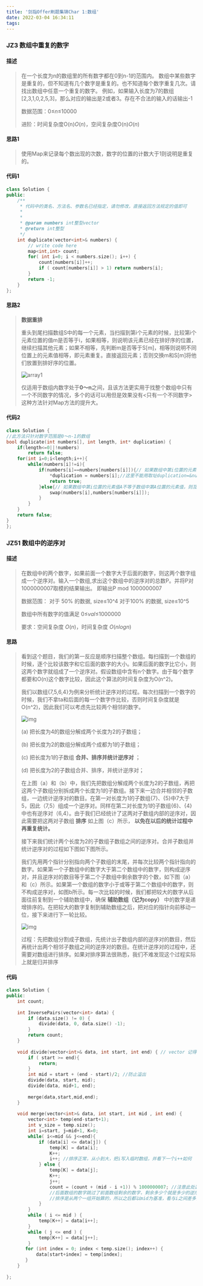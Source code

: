 ```yaml
---
title: '剑指Offer刷题集锦Char 1:数组'
date: 2022-03-04 16:34:11
tags:
---
```


### JZ3 数组中重复的数字

#### 描述

> 在一个长度为n的数组里的所有数字都在0到n-1的范围内。 数组中某些数字是重复的，但不知道有几个数字是重复的。也不知道每个数字重复几次。请找出数组中任意一个重复的数字。 例如，如果输入长度为7的数组[2,3,1,0,2,5,3]，那么对应的输出是2或者3。存在不合法的输入的话输出-1
>
> 数据范围：0≤*n*≤10000 
>
> 进阶：时间复杂度O(n)*O*(*n*)，空间复杂度O(n)*O*(*n*) 

#### 思路1

> 使用Map来记录每个数出现的次数，数字的位置的计数大于1则说明是重复的。

#### 代码1

````c++
class Solution {
public:
    /**
     * 代码中的类名、方法名、参数名已经指定，请勿修改，直接返回方法规定的值即可
     *
     * 
     * @param numbers int整型vector 
     * @return int整型
     */
    int duplicate(vector<int>& numbers) {
        // write code here
        map<int,int> count;
        for( int i=0; i < numbers.size(); i++) {
            count[numbers[i]]++;
            if ( count[numbers[i]] > 1) return numbers[i];
        }
        return -1;
    }
};
````

#### 思路2

> **数据重排**
>
> 重头到尾扫描数组S中的每一个元素，当扫描到第i个元素的时候，比较第i个元素位置的值m是否等于i，如果相等，则说明该元素已经在排好序的位置，继续扫描其他元素；如果不相等，先判断m是否等于S[m]，相等则说明不同位置上的元素值相等，即元素重复。直接返回元素；否则交换m和S[m]将他们放置到排好序的位置。
>
> ![array1](/Users/figo/fluid/themes/fluid/source/img/array1.png)
>
> 仅适用于数组内数字处于**0～n**之间，且该方法更实用于找整个数组中只有一个不同数字的情况，多个的话可以用但是效果没有<只有一个不同数字>这种方法针对Map方法的提升大。

#### 代码2

````c++
class Solution {
//此方法只针对数字范围是0～n-1的数组
bool duplicate(int numbers[], int length, int* duplication) {
    if(length<=0||!numbers)
        return false;
    for(int i=0;i<length;i++){
        while(numbers[i]!=i){
            if(numbers[i]==numbers[numbers[i]]){// 如果数组中第i位置的元素值A等于数组中第A位置的元素值
                *duplication = numbers[i];//这里不能用取址duplication=&numbers[i]，会出问题
                return true;
            }else{// 如果数组中第i位置的元素值A不等于数组中第A位置的元素值，则互相交换这两个位置的元素，使最后位置都对应上
                swap(numbers[i],numbers[numbers[i]]);
            }
        }
    }
    return false;
}
};
````

### JZ51 数组中的逆序对

#### 描述

> 在数组中的两个数字，如果前面一个数字大于后面的数字，则这两个数字组成一个逆序对。输入一个数组,求出这个数组中的逆序对的总数P。并将P对1000000007取模的结果输出。 即输出P mod 1000000007
>
> 数据范围： 对于 50% 的数据, size≤10^4
> 对于100% 的数据, size≤10^5
>
> 数组中所有数字的值满足 0≤*val*≤1000000
>
> 
>
> 要求：空间复杂度 *O*(*n*)，时间复杂度 *O*(*nlogn*)

#### 思路

> 看到这个题目，我们的第一反应是顺序扫描整个数组。每扫描到一个数组的时候，逐个比较该数字和它后面的数字的大小。如果后面的数字比它小，则这两个数字就组成了一个逆序对。假设数组中含有n个数字。由于每个数字都要和O(n)这个数字比较，因此这个算法的时间复杂度为O(n^2)。
>
> 我们以数组{7,5,6,4}为例来分析统计逆序对的过程。每次扫描到一个数字的时候，我们不拿ta和后面的每一个数字作比较，否则时间复杂度就是O(n^2)，因此我们可以考虑先比较两个相邻的数字。
>
> ![img](/Users/figo/fluid/themes/fluid/source/img/7491640_1525400721676_20170710223428592.png)
>
> (a) 把长度为4的数组分解成两个长度为2的子数组；
>
> (b) 把长度为2的数组分解成两个成都为1的子数组；
>
> (c) 把长度为1的子数组 **合并、排序并统计逆序对** ；
>
> (d) 把长度为2的子数组合并、排序，并统计逆序对；
>
> 在上图（a）和（b）中，我们先把数组分解成两个长度为2的子数组，再把这两个子数组分别拆成两个长度为1的子数组。接下来一边合并相邻的子数组，一边统计逆序对的数目。在第一对长度为1的子数组{7}、{5}中7大于5，因此（7,5）组成一个逆序对。同样在第二对长度为1的子数组{6}、{4}中也有逆序对（6,4）。由于我们已经统计了这两对子数组内部的逆序对，因此需要把这两对子数组 **排序** 如上图（c）所示， **以免在以后的统计过程中再重复统计。**
>
> 接下来我们统计两个长度为2的子数组子数组之间的逆序对。合并子数组并统计逆序对的过程如下图如下图所示。
>
> 我们先用两个指针分别指向两个子数组的末尾，并每次比较两个指针指向的数字。如果第一个子数组中的数字大于第二个数组中的数字，则构成逆序对，并且逆序对的数目等于第二个子数组中剩余数字的个数，如下图（a）和（c）所示。如果第一个数组的数字小于或等于第二个数组中的数字，则不构成逆序对，如图b所示。每一次比较的时候，我们都把较大的数字从后面往前复制到一个辅助数组中，确保 **辅助数组（记为copy）** 中的数字是递增排序的。在把较大的数字复制到辅助数组之后，把对应的指针向前移动一位，接下来进行下一轮比较。
>
> ![img](/Users/figo/fluid/themes/fluid/source/img/7491640_1499735690500_20170711085550783.png)
>
> 过程：先把数组分割成子数组，先统计出子数组内部的逆序对的数目，然后再统计出两个相邻子数组之间的逆序对的数目。在统计逆序对的过程中，还需要对数组进行排序。如果对排序算法很熟悉，我们不难发现这个过程实际上就是归并排序

#### 代码

````c++
class Solution {
public:
    int count;
    
    int InversePairs(vector<int> data) {
        if (data.size() != 0) {
            divide(data, 0, data.size() -1);
        }
        return count;
    }
    
    void divide(vector<int>& data, int start, int end) { // vector 记得要用引用 &
        if ( start >= end){
            return;
        }
        int mid = start + (end - start)/2; //防止溢出
        divide(data, start, mid);
        divide(data, mid+1, end);
        
        merge(data,start,mid,end);
    }
    
    void merge(vector<int>& data, int start, int mid , int end) {
        vector<int> temp(end-start+1);
        int v_size = temp.size();
        int i=start, j=mid+1, K=0;
        while( i<=mid && j<=end){
            if (data[i] <= data[j]) {
                temp[K] = data[i];
                K++;
                i++; //排序正常，从小到大，把i写入临时数组，并看下一个i++如何
            } else {
                temp[K] = data[j];
                K++;
                j++;
                count = (count + (mid - i +1)) % 1000000007; //注意此处选mid-i+1
                //后面数组的数字跳过了前面数组剩余的数字，剩余多少个就是多少的逆序对。
                //排序是从两个一组开始算的，所以之后都以mid为基准，看与i之间差多少就可以了。
            }
        }
        while ( i <= mid ) {
            temp[K++] = data[i++];
        }
        while ( j <= end ) {
            temp[K++] = data[j++];
        }
       for (int index = 0; index < temp.size(); index++) {
           data[start+index] = temp[index];
       }
    }
    
};
````

